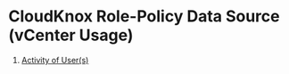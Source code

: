 # CloudKnox Role-Policy Data Source (vCenter Usage)

1. [Activity of User(s)](./data_source_cloudknox_role_policy_vcenter_activity_users.md)